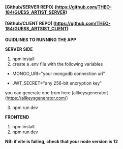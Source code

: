 <!-- **BLINDSPOT TECHINAL INTERVIEW TEST** -->

<!-- ### applicant_name: Theophilus Boakye -->

#### [Github/SERVER REPO] (https://github.com/THEO-184/GUESS_ARTIST_SERVER)

#### [Github/CLIENT REPO] (https://github.com/THEO-184/GUESS_ARTSIST_CLIENT)

**GUIDLINES TO RUNNING THE APP**

**SERVER SIDE**

1. npm install
2. create a .env file with the following variables

- MONGO_URI="your mongodb connection uri"

- JWT_SECRET="any 256-bit encryption key"

you can generate one from here [allkeysgenerator] (https://allkeysgenerator.com/)

3. npm run dev

**FRONTEND**

1. npm install
2. npm run dev

**NB: if vite is failing, check that your node version is 12**
